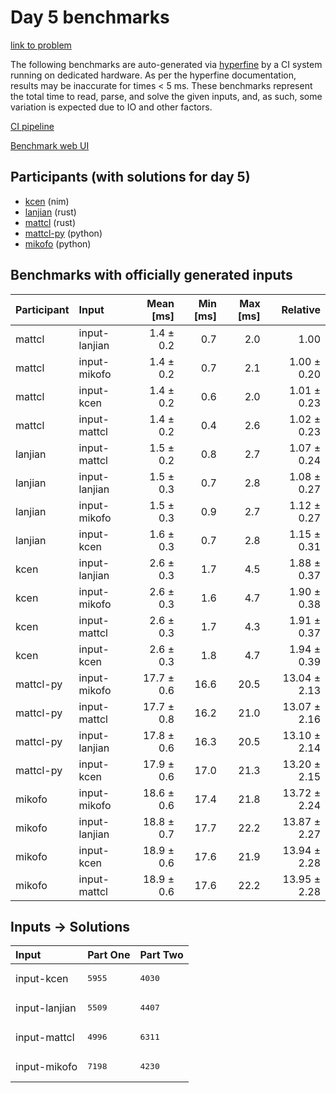# Day 5 benchmarks

[link to problem](https://adventofcode.com/2024/day/5)

The following benchmarks are auto-generated via
[hyperfine](https://github.com/sharkdp/hyperfine) by a CI system running on
dedicated hardware. As per the hyperfine documentation, results may be
inaccurate for times < 5 ms. These benchmarks represent the total time to read,
parse, and solve the given inputs, and, as such, some variation is expected due
to IO and other factors.

[CI pipeline](http://ci.papercode.net:8080/teams/main/pipelines/aoc2024)

[Benchmark web UI](https://aoc.ancalagon.black)


## Participants (with solutions for day 5)

- [kcen](https://github.com/kcen/aoc2024) (nim)
- [lanjian](https://github.com/lanjian/aoc-2024) (rust)
- [mattcl](https://github.com/mattcl/aoc2024) (rust)
- [mattcl-py](https://github.com/mattcl/aoc2024-py) (python)
- [mikofo](https://github.com/mikofo/aoc2024) (python)


## Benchmarks with officially generated inputs

| Participant | Input | Mean [ms] | Min [ms] | Max [ms] | Relative |
|:---|:---|---:|---:|---:|---:|
| mattcl | input-lanjian | 1.4 ± 0.2 | 0.7 | 2.0 | 1.00 |
| mattcl | input-mikofo | 1.4 ± 0.2 | 0.7 | 2.1 | 1.00 ± 0.20 |
| mattcl | input-kcen | 1.4 ± 0.2 | 0.6 | 2.0 | 1.01 ± 0.23 |
| mattcl | input-mattcl | 1.4 ± 0.2 | 0.4 | 2.6 | 1.02 ± 0.23 |
| lanjian | input-mattcl | 1.5 ± 0.2 | 0.8 | 2.7 | 1.07 ± 0.24 |
| lanjian | input-lanjian | 1.5 ± 0.3 | 0.7 | 2.8 | 1.08 ± 0.27 |
| lanjian | input-mikofo | 1.5 ± 0.3 | 0.9 | 2.7 | 1.12 ± 0.27 |
| lanjian | input-kcen | 1.6 ± 0.3 | 0.7 | 2.8 | 1.15 ± 0.31 |
| kcen | input-lanjian | 2.6 ± 0.3 | 1.7 | 4.5 | 1.88 ± 0.37 |
| kcen | input-mikofo | 2.6 ± 0.3 | 1.6 | 4.7 | 1.90 ± 0.38 |
| kcen | input-mattcl | 2.6 ± 0.3 | 1.7 | 4.3 | 1.91 ± 0.37 |
| kcen | input-kcen | 2.6 ± 0.3 | 1.8 | 4.7 | 1.94 ± 0.39 |
| mattcl-py | input-mikofo | 17.7 ± 0.6 | 16.6 | 20.5 | 13.04 ± 2.13 |
| mattcl-py | input-mattcl | 17.7 ± 0.8 | 16.2 | 21.0 | 13.07 ± 2.16 |
| mattcl-py | input-lanjian | 17.8 ± 0.6 | 16.3 | 20.5 | 13.10 ± 2.14 |
| mattcl-py | input-kcen | 17.9 ± 0.6 | 17.0 | 21.3 | 13.20 ± 2.15 |
| mikofo | input-mikofo | 18.6 ± 0.6 | 17.4 | 21.8 | 13.72 ± 2.24 |
| mikofo | input-lanjian | 18.8 ± 0.7 | 17.7 | 22.2 | 13.87 ± 2.27 |
| mikofo | input-kcen | 18.9 ± 0.6 | 17.6 | 21.9 | 13.94 ± 2.28 |
| mikofo | input-mattcl | 18.9 ± 0.6 | 17.6 | 22.2 | 13.95 ± 2.28 |


## Inputs -> Solutions

| Input | Part One | Part Two |
|:---|:---|:---|
|input-kcen|<pre>5955</pre>|<pre>4030</pre>|
|input-lanjian|<pre>5509</pre>|<pre>4407</pre>|
|input-mattcl|<pre>4996</pre>|<pre>6311</pre>|
|input-mikofo|<pre>7198</pre>|<pre>4230</pre>|